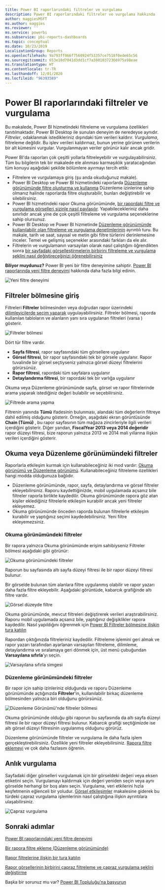 ```yaml
---
title: Power BI raporlarındaki filtreler ve vurgulama
description: Power BI raporlarındaki filtreler ve vurgulama hakkında
author: maggiesMSFT
ms.author: maggies
ms.reviewer: ''
ms.service: powerbi
ms.subservice: pbi-reports-dashboards
ms.topic: conceptual
ms.date: 10/23/2019
LocalizationGroup: Reports
ms.openlocfilehash: 9a793ff966f7560924f53357ce7518f0ede65c56
ms.sourcegitcommit: 653e18d7041d3dd1cf7a38010372366975a98eae
ms.translationtype: HT
ms.contentlocale: tr-TR
ms.lasthandoff: 12/01/2020
ms.locfileid: "96393589"
---
```

# <a name="filters-and-highlighting-in-power-bi-reports"></a>Power BI raporlarındaki filtreler ve vurgulama
 Bu makalede, Power BI hizmetindeki filtreleme ve vurgulama özellikleri tanıtılmaktadır. Power BI Desktop ile sunulan deneyim de neredeyse aynıdır. *Filtreler*, odaklanmak istedikleriniz dışındaki tüm verileri kaldırır. *Vurgulama*, filtreleme değildir. Bu işlev verileri kaldırmaz, bunun yerine görünen verilerin bir alt kümesini vurgular. Vurgulanmayan veriler görünür kalır ancak gridir.

Power BI'da raporları çok çeşitli yollarla filtreleyebilir ve vurgulayabilirsiniz. Tüm bu bilgilerin tek bir makalede ele alınması karmaşıklık yaratacağından tüm konuyu aşağıdaki şekilde bölümlere ayırmayı tercih ettik:

* Filtrelere ve vurgulamaya giriş (şu anda okuduğunuz makale).
* Power BI Desktop ve Power BI hizmetindeki raporlarda [Düzenleme görünümünde filtre oluşturma ve kullanma](power-bi-report-add-filter.md) Düzenleme izinlerine sahip olmanız halinde raporlarda filtre oluşturabilir, bunları değiştirebilir ve silebilirsiniz.
* Power BI hizmetindeki rapor Okuma görünümünde, [bir rapordaki filtre ve vurgulama görselleri sizinle nasıl paylaşılır](../consumer/end-user-interactions.md). Yapabilecekleriniz daha sınırlıdır ancak yine de çok çeşitli filtreleme ve vurgulama seçeneklerine sahip olursunuz.  
* Power BI Desktop ve Power BI hizmetinde [Düzenleme görünümünde kullanılabilir olan filtreleme ve vurgulama denetimlerinin](power-bi-report-add-filter.md) ayrıntılı turu. Bu makale, tarih ve saat, sayısal ve metin gibi filtre türlerini derinlemesine inceler. Temel ve gelişmiş seçenekler arasındaki farkları da ele alır.
* Filtrelerin ve vurgulamanın varsayılan olarak nasıl çalıştığını öğrendikten sonra [bir sayfadaki görselleştirmelerin birbirini filtreleme ve vurgulama şeklini nasıl değiştireceğinizi öğrenebilirsiniz](service-reports-visual-interactions.md)

**Biliyor muydunuz?** Power BI yeni bir filtre deneyimine sahiptir. [Power BI raporlarında yeni filtre deneyimi](power-bi-report-filter.md) hakkında daha fazla bilgi edinin.

![Yeni filtre deneyimi](media/power-bi-reports-filters-and-highlighting/power-bi-filter-reading.png)


## <a name="intro-to-the-filters-pane"></a>Filtreler bölmesine giriş

Filtreleri **Filtreler** bölmesinden veya doğrudan rapor üzerindeki [dilimleyicilerde seçim yaparak](../visuals/power-bi-visualization-slicers.md) uygulayabilirsiniz. Filtreler bölmesi, raporda kullanılan tabloların ve alanların yanı sıra uygulanan filtreleri (varsa ) gösterir. 

![Filtreler bölmesi](media/power-bi-reports-filters-and-highlighting/power-bi-add-filter-reading-view.png)

Dört tür filtre vardır.

- **Sayfa filtresi**, rapor sayfasındaki tüm görsellere uygulanır     
- **Görsel filtresi**, bir rapor sayfasındaki tek bir görsele uygulanır. Rapor tuvalinde bir görsel seçtiyseniz yalnızca görsel düzeyi filtrelerini görürsünüz.    
- **Rapor filtresi**, rapordaki tüm sayfalara uygulanır    
- **Detaylandırma filtresi**, bir rapordaki tek bir varlığa uygulanır    

Okuma veya Düzenleme görünümünde sayfa, görsel ve rapor filtrelerinde arama yaparak istediğiniz değeri bulabilir ve seçebilirsiniz. 

![Filtrede arama yapma](media/power-bi-reports-filters-and-highlighting/power-bi-search-filter.png)

Filtrenin yanında **Tümü** ifadesinin bulunması, alandaki tüm değerlerin filtreye dahil edilmiş olduğunu gösterir.  Örneğin, aşağıdaki ekran görüntüsünde **Chain (Tümü)** , bu rapor sayfasının tüm mağaza zincirleriyle ilgili verileri içerdiğini gösterir.  Diğer yandan, **FiscalYear 2013 veya 2014 değeridir** rapor düzeyi filtresi, bize raporun yalnızca 2013 ve 2014 mali yıllarına ilişkin verileri içerdiğini gösterir.

## <a name="filters-in-reading-or-editing-view"></a>Okuma veya Düzenleme görünümündeki filtreler
Raporlarla etkileşim kurmak için kullanabileceğiniz iki mod vardır: [Okuma görünümü ve Düzenleme görünümü](../consumer/end-user-reading-view.md). Kullanabileceğiniz filtreleme özellikleri hangi modda olduğunuza bağlıdır.

* Düzenleme görünümünde, rapor, sayfa, detaylandırma ve görsel filtreler ekleyebilirsiniz. Raporu kaydettiğinizde, mobil uygulamada açsanız bile filtreler raporla birlikte kaydedilir. Okuma görünümünde rapora göz atan kişiler eklediğiniz filtrelerle etkileşim kurabilir ancak yeni filtreler ekleyemez.
* Okuma görünümünde önceden raporda bulunan filtrelerle etkileşim kurabilir ve yaptığınız seçimi kaydedebilirsiniz. Yeni filtre ekleyemezsiniz.

### <a name="filters-in-reading-view"></a>Okuma görünümündeki filtreler
Bir rapora yalnızca Okuma görünümünde erişim sahibiyseniz Filtreler bölmesi aşağıdaki gibi görünür:

![Okuma görünümündeki filtreler](media/power-bi-reports-filters-and-highlighting/power-bi-filter-reading-view.png)

Raporun bu sayfasında altı sayfa düzeyi filtresi ile bir rapor düzeyi filtresi bulunur.

Bir görselde bulunan tüm alanlara filtre uygulanmış olabilir ve rapor yazarı daha fazla filtre ekleyebilir. Aşağıdaki görüntüde, kabarcık grafiğinde altı filtre vardır.

![Görsel düzeyde filtre](media/power-bi-reports-filters-and-highlighting/power-bi-filter-visual-level.png)

Okuma görünümünde, mevcut filtreleri değiştirerek verileri araştırabilirsiniz. Raporu mobil uygulamada açsanız bile, yaptığınız değişiklikler rapora kaydedilir. Nasıl yapıldığını öğrenmek için [Power BI Filtreler bölmesine ilişkin tura katılın](../consumer/end-user-report-filter.md)

Rapordan çıktığınızda filtreleriniz kaydedilir. Filtreleme işlemini geri almak ve rapor yazarı tarafından ayarlanan varsayılan filtreleme, dilimleme, detaylandırma ve sıralamaya geri dönmek için, üst menü çubuğundan **Varsayılana sıfırla**’yı seçin.

![Varsayılana sıfırla simgesi](media/power-bi-reports-filters-and-highlighting/power-bi-reset-to-default.png)

### <a name="filters-in-editing-view"></a>Düzenleme görünümündeki filtreler
Bir rapor için sahip izinleriniz olduğunda ve raporu Düzenleme görünümünde açtığınızda **Filtreler**'in, kullanılabilir birkaç düzenleme bölmesinden yalnızca biri olduğunu görürsünüz.

![Düzenleme Görünümü'nde filtreler bölmesi](media/power-bi-reports-filters-and-highlighting/power-bi-add-filter-editing-view.png)

Okuma görünümünde olduğu gibi raporun bu sayfasında da altı sayfa düzeyi filtresi ile bir rapor düzeyi filtresi bulunur. Kabarcık grafiği seçtiğimizde ise altı görsel düzeyi filtresinin uygulanmış olduğunu görürüz.

Düzenleme görünümünde filtreler ve vurgulama ile daha fazla işlem gerçekleştirebilirsiniz. Özellikle yeni filtreler ekleyebilirsiniz. [Rapora filtre eklemeyi](power-bi-report-add-filter.md) ve çok daha fazlasını öğrenin.

## <a name="ad-hoc-highlighting"></a>Anlık vurgulama
Sayfadaki diğer görselleri vurgulamak için bir görseldeki değeri veya eksen etiketini seçin. Vurgulamayı kaldırmak için değeri yeniden seçin veya aynı görselde herhangi bir boş alanı seçin. Vurgulama, veri etkilerini hızla keşfetmenin eğlenceli bir yoludur. [Görsel etkileşimler](service-reports-visual-interactions.md) makalesine giderek bu türdeki çapraz vurgulama işlemlerinin nasıl çalıştığına ilişkin ayrıntılara ulaşabilirsiniz.

![Çapraz vurgulama](media/power-bi-reports-filters-and-highlighting/power-bi-adhoc-filter.gif)


## <a name="next-steps"></a>Sonraki adımlar

[Power BI raporlarındaki yeni filtre deneyimi](power-bi-report-filter.md)

[Bir rapora filtre ekleme (Düzenleme görünümünde)](power-bi-report-add-filter.md)

[Rapor filtrelerine ilişkin bir tura katılın](../consumer/end-user-report-filter.md)

[Rapor görsellerinin birbirini çapraz filtreleme ve çapraz vurgulama şeklini değiştirme](../consumer/end-user-interactions.md)

Başka bir sorunuz mu var? [Power BI Topluluğu'na başvurun](https://community.powerbi.com/)
